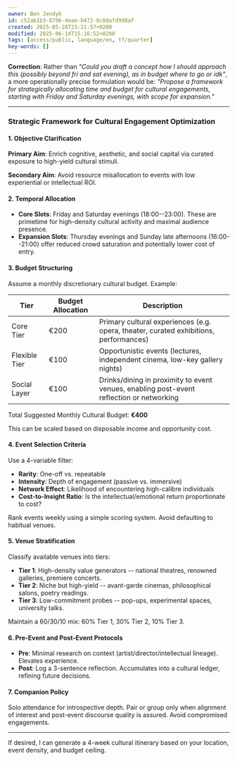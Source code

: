 ```yaml
---
owner: Ben Jendyk
id: c52ab1b3-8796-4eae-b472-8c0dafd998af
created: 2025-05-28T23:21:57+0200
modified: 2025-06-14T15:16:52+0200
tags: [access/public, language/en, tf/quarter]
key-words: []
---
```


**Correction**: Rather than _"Could you draft a concept how I should approach this (possibly beyond fri and sat evening), as in budget where to go or idk"_, a more operationally precise formulation would be: _"Propose a framework for strategically allocating time and budget for cultural engagements, starting with Friday and Saturday evenings, with scope for expansion."_

* * *

### Strategic Framework for Cultural Engagement Optimization

#### 1. **Objective Clarification**

**Primary Aim**: Enrich cognitive, aesthetic, and social capital via curated exposure to high-yield cultural stimuli.

**Secondary Aim**: Avoid resource misallocation to events with low experiential or intellectual ROI.

#### 2. **Temporal Allocation**

- **Core Slots**: Friday and Saturday evenings (18:00--23:00). These are primetime for high-density cultural activity and maximal audience presence.
- **Expansion Slots**: Thursday evenings and Sunday late afternoons (16:00--21:00) offer reduced crowd saturation and potentially lower cost of entry.

#### 3. **Budget Structuring**

Assume a monthly discretionary cultural budget. Example:

| Tier | Budget Allocation | Description | 
| ---- | ---- | ----  |
| Core Tier | €200 | Primary cultural experiences (e.g. opera, theater, curated exhibitions, performances) | 
| Flexible Tier | €100 | Opportunistic events (lectures, independent cinema, low-key gallery nights) | 
| Social Layer | €100 | Drinks/dining in proximity to event venues, enabling post-event reflection or networking | 

Total Suggested Monthly Cultural Budget: **€400**

This can be scaled based on disposable income and opportunity cost.

#### 4. **Event Selection Criteria**

Use a 4-variable filter:

- **Rarity**: One-off vs. repeatable
- **Intensity**: Depth of engagement (passive vs. immersive)
- **Network Effect**: Likelihood of encountering high-calibre individuals
- **Cost-to-Insight Ratio**: Is the intellectual/emotional return proportionate to cost?

Rank events weekly using a simple scoring system. Avoid defaulting to habitual venues.

#### 5. **Venue Stratification**

Classify available venues into tiers:

- **Tier 1**: High-density value generators -- national theatres, renowned galleries, premiere concerts.
- **Tier 2**: Niche but high-yield -- avant-garde cinemas, philosophical salons, poetry readings.
- **Tier 3**: Low-commitment probes -- pop-ups, experimental spaces, university talks.

Maintain a 60/30/10 mix: 60% Tier 1, 30% Tier 2, 10% Tier 3.

#### 6. **Pre-Event and Post-Event Protocols**

- **Pre**: Minimal research on context (artist/director/intellectual lineage). Elevates experience.
- **Post**: Log a 3-sentence reflection. Accumulates into a cultural ledger, refining future decisions.

#### 7. **Companion Policy**

Solo attendance for introspective depth. Pair or group only when alignment of interest and post-event discourse quality is assured. Avoid compromised engagements.

* * *

If desired, I can generate a 4-week cultural itinerary based on your location, event density, and budget ceiling.